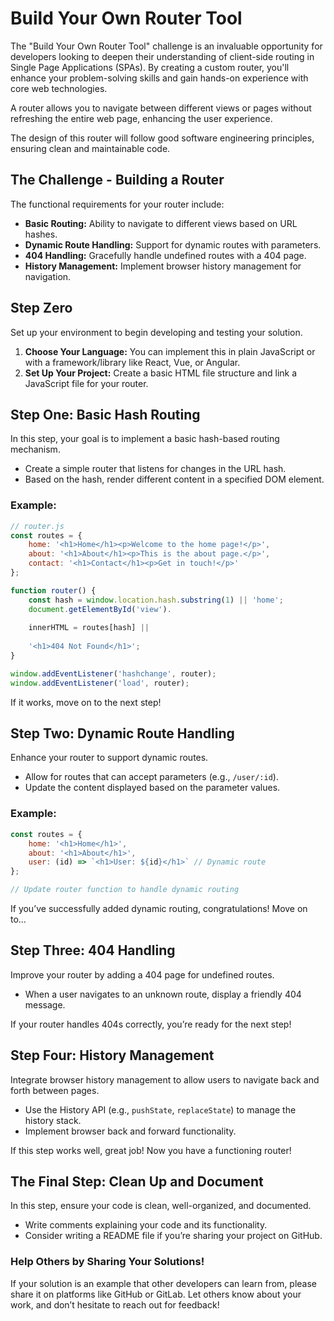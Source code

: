 # Build Your Own Router Tool

The "Build Your Own Router Tool" challenge is an invaluable opportunity for developers looking to deepen their understanding of client-side routing in Single Page Applications (SPAs). By creating a custom router, you'll enhance your problem-solving skills and gain hands-on experience with core web technologies.

A router allows you to navigate between different views or pages without refreshing the entire web page, enhancing the user experience.

The design of this router will follow good software engineering principles, ensuring clean and maintainable code.

## The Challenge - Building a Router

The functional requirements for your router include:

- **Basic Routing:** Ability to navigate to different views based on URL hashes.
- **Dynamic Route Handling:** Support for dynamic routes with parameters.
- **404 Handling:** Gracefully handle undefined routes with a 404 page.
- **History Management:** Implement browser history management for navigation.

## Step Zero

Set up your environment to begin developing and testing your solution.

1. **Choose Your Language:** You can implement this in plain JavaScript or with a framework/library like React, Vue, or Angular.
2. **Set Up Your Project:** Create a basic HTML file structure and link a JavaScript file for your router.

## Step One: Basic Hash Routing

In this step, your goal is to implement a basic hash-based routing mechanism.

- Create a simple router that listens for changes in the URL hash.
- Based on the hash, render different content in a specified DOM element.

### Example:

```javascript
// router.js
const routes = {
    home: '<h1>Home</h1><p>Welcome to the home page!</p>',
    about: '<h1>About</h1><p>This is the about page.</p>',
    contact: '<h1>Contact</h1><p>Get in touch!</p>'
};

function router() {
    const hash = window.location.hash.substring(1) || 'home';
    document.getElementById('view').
    
    innerHTML = routes[hash] || 
    
    '<h1>404 Not Found</h1>';
}

window.addEventListener('hashchange', router);
window.addEventListener('load', router);
```

If it works, move on to the next step!

## Step Two: Dynamic Route Handling

Enhance your router to support dynamic routes.

- Allow for routes that can accept parameters (e.g., `/user/:id`).
- Update the content displayed based on the parameter values.

### Example:

```javascript
const routes = {
    home: '<h1>Home</h1>',
    about: '<h1>About</h1>',
    user: (id) => `<h1>User: ${id}</h1>` // Dynamic route
};

// Update router function to handle dynamic routing
```
If you’ve successfully added dynamic routing, congratulations! Move on to…

## Step Three: 404 Handling

Improve your router by adding a 404 page for undefined routes.

- When a user navigates to an unknown route, display a friendly 404 message.

If your router handles 404s correctly, you’re ready for the next step!


## Step Four: History Management

Integrate browser history management to allow users to navigate back and forth between pages.

- Use the History API (e.g., `pushState`, `replaceState`) to manage the history stack.
- Implement browser back and forward functionality.

If this step works well, great job! Now you have a functioning router!


## The Final Step: Clean Up and Document

In this step, ensure your code is clean, well-organized, and documented.

- Write comments explaining your code and its functionality.
- Consider writing a README file if you’re sharing your project on GitHub.

### Help Others by Sharing Your Solutions!

If your solution is an example that other developers can learn from, please share it on platforms like GitHub or GitLab. Let others know about your work, and don’t hesitate to reach out for feedback!



